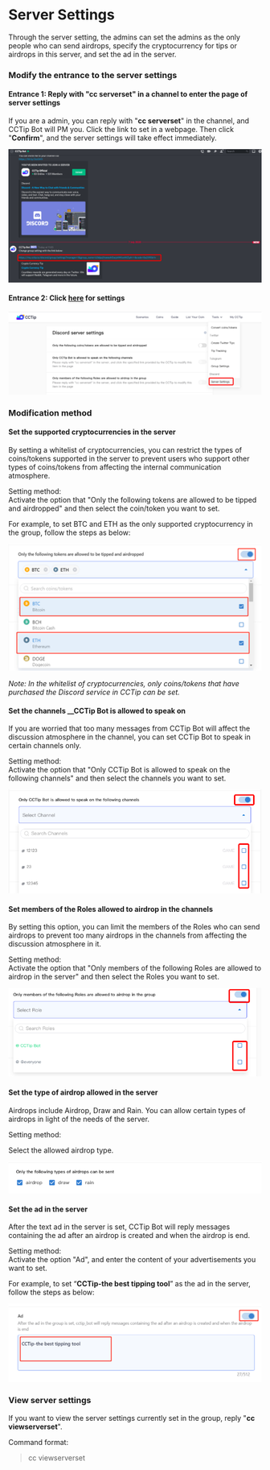# Server Settings

Through the server setting, the admins can set the admins as the only people who can send airdrops, specify the cryptocurrency for tips or airdrops in this server, and set the ad in the server.

### **Modify the entrance to the server settings**

#### Entrance 1: Reply with "cc server**set**" in a channel to enter the page of server settings

If you are a admin, you can reply with "**cc serverset**" in the channel, and CCTip Bot will PM you. Click the link to set in a webpage. Then click "**Confirm**", and the server settings will take effect immediately.

![](../../.gitbook/assets/image%20%28176%29.png)

#### Entrance 2: Click [here](https://my.cctip.io/discord/group/settings) for settings

![](../../.gitbook/assets/image%20%28248%29.png)

### Modification method

#### Set the supported cryptocurrencies in the server

By setting a whitelist of cryptocurrencies, you can restrict the types of coins/tokens supported in the server to prevent users who support other types of coins/tokens from affecting the internal communication atmosphere.

Setting method:  
Activate the option that "Only the following tokens are allowed to be tipped and airdropped" and then select the coin/token you want to set.

For example, to set BTC and ETH as the only supported cryptocurrency in the group, follow the steps as below:

![](../../.gitbook/assets/image%20%28178%29.png)

_Note: In the whitelist of cryptocurrencies, only coins/tokens that have purchased the Discord service in CCTip can be set._

#### Set the channels __CCTip Bot is allowed to speak on 

If you are worried that too many messages from CCTip Bot will affect the discussion atmosphere in the channel, you can set CCTip Bot to speak in certain channels only.

Setting method:  
Activate the option that "Only CCTip Bot is allowed to speak on the following channels" and then select the channels you want to set.

![](../../.gitbook/assets/image%20%28293%29.png)

#### Set members of the Roles allowed to airdrop in the channels

By setting this option, you can limit the members of the Roles who can send airdrops to prevent too many airdrops in the channels from affecting the discussion atmosphere in it.

Setting method:  
Activate the option that "Only members of the following Roles are allowed to airdrop in the server" and then select the Roles you want to set.

![](../../.gitbook/assets/image%20%28145%29.png)

#### Set the type of airdrop allowed in the server

Airdrops include Airdrop, Draw and Rain. You can allow certain types of airdrops in light of the needs of the server.
 

Setting method:  

Select the allowed airdrop type.

![](../../.gitbook/assets/image%20%28221%29.png)

#### Set the ad in the server

After the text ad in the server is set, CCTip Bot will reply messages containing the ad after an airdrop is created and when the airdrop is end.

Setting method:  
Activate the option "Ad", and enter the content of your advertisements you want to set.

For example, to set “**CCTip-the best tipping tool**” as the ad in the server, follow the steps as below:

![](../../.gitbook/assets/image%20%28308%29.png)

### View server settings

If you want to view the server settings currently set in the group, reply "**cc viewserverset**".

Command format:

> cc viewserverset

